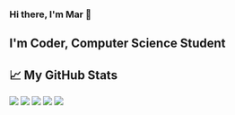 <!--![Hello 👋🏻](https://raw.githubusercontent.com/evandycke/evandycke/master/images/evandycke_repo.png)-->

###  Hi there, I'm Mar :wave:

## I'm Coder, Computer Science Student


## &#x1f4c8; My GitHub Stats
<!-----ORIGINAL

![](https://github-profile-summary-cards.vercel.app/api/cards/profile-details?username=wafersans&theme=github_dark)

![](https://github-profile-summary-cards.vercel.app/api/cards/repos-per-language?username=wafersans&theme=github_dark) ![](https://github-profile-summary-cards.vercel.app/api/cards/most-commit-language?username=wafersans&theme=github_dark)

![](https://github-profile-summary-cards.vercel.app/api/cards/stats?username=wafersans&theme=github_dark) ![](https://github-profile-summary-cards.vercel.app/api/cards/productive-time?username=wafersans&theme=github_dark)
------------->

<!------------->
![](http://github-profile-summary-cards.vercel.app/api/cards/profile-details?username=wafersans&theme=outrun)
![](http://github-profile-summary-cards.vercel.app/api/cards/repos-per-language?wafersans=vn7n24fzkq&theme=algolia)
![](http://github-profile-summary-cards.vercel.app/api/cards/most-commit-language?wafersans=vn7n24fzkq&theme=algolia)
![](http://github-profile-summary-cards.vercel.app/api/cards/stats?wafersans=vn7n24fzkq&theme=algolia)
![](http://github-profile-summary-cards.vercel.app/api/cards/productive-time?wafersans=vn7n24fzkq&theme=algolia&utcOffset=8)


<!--- LITERALLY JUST OPEN THE LINK AND CHOOSE THE THEME YOU WANT
https://github-profile-summary-cards.vercel.app/demo.html

THEME PREVIEW
https://github.com/vn7n24fzkq/github-profile-summary-cards-example/blob/master/profile-summary-card-output/README.md

--->
<br />


